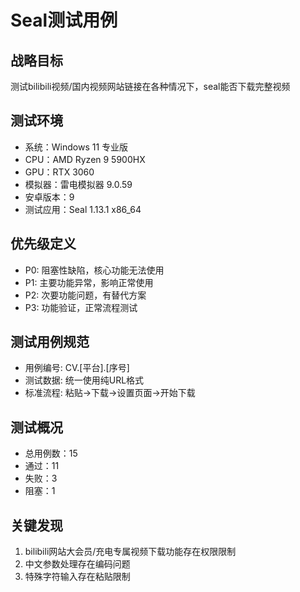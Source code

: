 # Seal测试用例

## 战略目标
测试bilibili视频/国内视频网站链接在各种情况下，seal能否下载完整视频

## 测试环境
- 系统：Windows 11 专业版
- CPU：AMD Ryzen 9 5900HX  
- GPU：RTX 3060
- 模拟器：雷电模拟器 9.0.59
- 安卓版本：9
- 测试应用：Seal 1.13.1 x86_64

## 优先级定义
- P0: 阻塞性缺陷，核心功能无法使用
- P1: 主要功能异常，影响正常使用  
- P2: 次要功能问题，有替代方案
- P3: 功能验证，正常流程测试

## 测试用例规范
- 用例编号: CV.[平台].[序号]
- 测试数据: 统一使用纯URL格式
- 标准流程: 粘贴→下载→设置页面→开始下载

## 测试概况
- 总用例数：15
- 通过：11
- 失败：3
- 阻塞：1

## 关键发现
1. bilibili网站大会员/充电专属视频下载功能存在权限限制
2. 中文参数处理存在编码问题
3. 特殊字符输入存在粘贴限制
